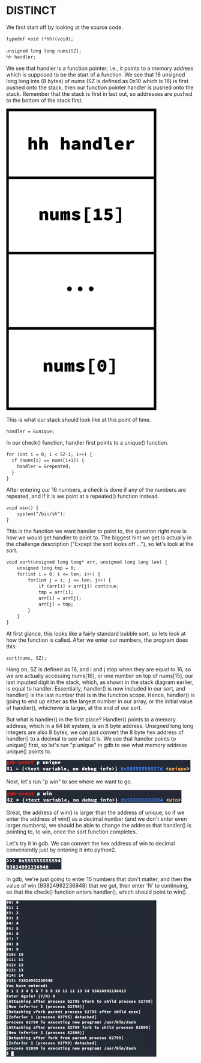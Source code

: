 # DISTINCT

We first start off by looking at the source code.

```
typedef void (*hh)(void);

unsigned long long nums[SZ];
hh handler;
```

We see that handler is a function pointer; i.e., it points to a memory address which is supposed to be the start of a function.
We see that 16 unsigned long long ints (8 bytes) of nums (SZ is defined as 0x10 which is 16) is first pushed onto the stack, then our function pointer handler is pushed onto the stack. Remember that the stack is first in last out, so addresses are pushed to the bottom of the stack first.

<img src="https://github.com/ArtemiszenN/greyhats_welcomectf2021_writeup/blob/main/img/stack.png" width="400"/>

This is what our stack should look like at this point of time.

```
handler = &unique;

```
In our check() function, handler first points to a unique() function. 

```
for (int i = 0; i < SZ-1; i++) {
  if (nums[i] == nums[i+1]) {
    handler = &repeated;
  }
}
```

After entering our 16 numbers, a check is done if any of the numbers are repeated, and if it is we point at a repeated() function instead.

```
void win() {
    system("/bin/sh");
}
```

This is the function we want handler to point to, the question right now is how we would get handler to point to. The biggest hint we get is actually in the challenge description ("Except the sort looks off ..."), so let's look at the sort.

```
void sort(unsigned long long* arr, unsigned long long len) {
    unsigned long tmp = 0;
    for(int i = 0; i <= len; i++) {
        for(int j = i; j <= len; j++) {
            if (arr[i] < arr[j]) continue;
            tmp = arr[i];
            arr[i] = arr[j];
            arr[j] = tmp;
        }
    }
}
```

At first glance, this looks like a fairly standard bubble sort, so lets look at how the function is called.
After we enter our numbers, the program does this:

```
sort(nums, SZ);
```

Hang on, SZ is defined as 16, and i and j stop when they are equal to 16, so we are actually accessing nums[16], or one number on top of nums[15], our last inputted digit in the stack, which, as shown in the stack diagram earlier, is equal to handler. Essentially, handler() is now included in our sort, and handler() is the last number that is in the function scope. Hence, handler() is going to end up either as the largest number in our array, or the initial value of handler(), whichever is larger, at the end of our sort.

But what is handler() in the first place? Handler() points to a memory address, which in a 64 bit system, is an 8 byte address. Unsigned long long integers are also 8 bytes, we can just convert the 8 byte hex address of handler() to a decimal to see what it is. We see that handler points to unique() first, so let's run "p unique" in gdb to see what memory address unique() points to.

<img src="https://github.com/ArtemiszenN/greyhats_welcomectf2021_writeup/blob/main/img/p_unique.png"/>

Next, let's run "p win" to see where we want to go.

<img src="https://github.com/ArtemiszenN/greyhats_welcomectf2021_writeup/blob/main/img/p_win.png"/>

Great, the address of win() is larger than the address of unique, so if we enter the address of win() as a decimal number (and we don't enter even larger numbers), we should be able to change the address that handler() is pointing to, to win, once the sort function completes.

Let's try it in gdb. We can convert the hex address of win to decimal conveniently just by entering it into python2.

<img src="https://github.com/ArtemiszenN/greyhats_welcomectf2021_writeup/blob/main/img/python_hexconvert.png"/>

In gdb, we're just going to enter 15 numbers that don't matter, and then the value of win (93824992236948) that we got, then enter 'N' to continuing, so that the check() function enters handler(), which should point to win().

<img src="https://github.com/ArtemiszenN/greyhats_welcomectf2021_writeup/blob/main/img/gdb_execution.png" width="400"/>

